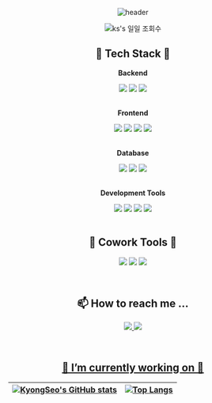 <div align="center">
 
 ![header](https://capsule-render.vercel.app/api?animation=fadeIn&text=kyongseo'Space👋&fontColor=FEF1E6&fontSize=100)

![ks's 일일 조회수](https://hits.seeyoufarm.com/api/count/incr/badge.svg?url=https%3A%2F%2Fgithub.com%2Fkyongseo&count_bg=%2379C83D&title_bg=%23555555&icon=&icon_color=%23E7E7E7&title=hits&edge_flat=true)

 ## 🦋 Tech Stack 🦋

<p align="center">
  <p><strong>Backend</strong></p>
  <div>
        <img src="https://img.shields.io/badge/Java-007396?style=flat-square&logo=JAVA&logoColor=white"/>
        <img src="https://img.shields.io/badge/python-3776AB?style=flat-square&logo=python&logoColor=white"> 
        <img src="https://img.shields.io/badge/Spring Boot-6DB33F?style=flat-square&logo=Spring Boot&logoColor=white"/> 
  </div>
  <br/>
  <p><strong>Frontend</strong></p>
  <div>
        <img src="https://img.shields.io/badge/html5-E34F26?style=flat-square&logo=html5&logoColor=white"> 
        <img src="https://img.shields.io/badge/css-1572B6?style=flat-square&logo=css3&logoColor=white"> 
        <img src="https://img.shields.io/badge/javascript-F7DF1E?style=flat-square&logo=javascript&logoColor=black"> 
        <img src="https://img.shields.io/badge/bootstrap-7952B3?style=flat-square&logo=bootstrap&logoColor=white">
   </div>
   <br/>
    <p><strong>Database</strong></p>
    <div>
        <img src="https://img.shields.io/badge/firebase-FFCA28?style=flat-square&logo=firebase&logoColor=white">
        <img src="https://img.shields.io/badge/mysql-4479A1?style=flat-square&logo=mysql&logoColor=white"> 
        <img src="https://img.shields.io/badge/mariaDB-003545?style=flat-square&logo=mariaDB&logoColor=white">
    </div>
    <br/>
    <p><strong>Development Tools</strong></p>
    <div>
     <img src="https://img.shields.io/badge/IntelliJ IDEA-000000?style=flat-square&logo=IntelliJ IDEA&logoColor=white"/>
     <img src="https://img.shields.io/badge/Android%20Studio-3DDC84?style=flat-square&logo=Android%20Studio&logoColor=white"/>
     <img src="https://img.shields.io/badge/PyCharm-000000?style=flat-square&logo=PyCharm&logoColor=white"/>
     <img src="https://img.shields.io/badge/visualstudiocode-007ACC?style=flat-square&logo=visualstudiocode&logoColor=white">

  <br/>
  
  <br/>
  
  ## 🐬 Cowork Tools 🐬
<p>
    <img src="https://img.shields.io/badge/GitHub-181717?style=flat-square&logo=GitHub&logoColor=white"/>
    <img src="https://img.shields.io/badge/Notion-181717?style=flat-square&logo=Notion&logoColor=white"/>
    <img src="https://img.shields.io/badge/Postman-FF6C37?style=flat-square&logo=Postman&logoColor=white"/>
</p>
<br/>

  ## 📫 How to reach me ...
<p align="center">
  <a href="https://eesko.tistory.com1/"><img src="https://img.shields.io/badge/-Tistory-brightgreen">
  <a href="mailto:pokj930@gmail.com"><img src="https://img.shields.io/badge/-Gmail-critical"><br>
</p>
<br/>
 

## 🔭 I’m currently working on 🔭

|![KyongSeo's GitHub stats](https://github-readme-stats.vercel.app/api?username=kyongseo&show_icons=true&theme=merko)|[![Top Langs](https://github-readme-stats.vercel.app/api/top-langs/?username=kyongseo&layout=compact&theme=merko&custom_title=My&nbsp;Language&nbsp;⌨️)](https://github.com/anuraghazra/github-readme-stats)|
|:-:|:-:|
</div>
